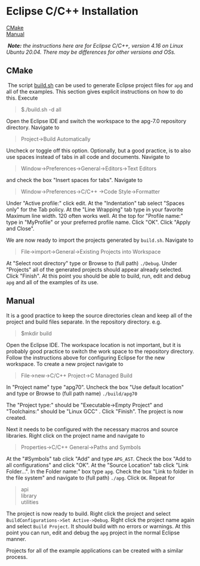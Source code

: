 ﻿﻿
# Eclipse C/C++ Installation

﻿[CMake](#cmake)<br>
﻿[Manual](#manual)
﻿ 

﻿ _**Note:** the instructions here are for Eclipse C/C++, version 4.16 on Linux Ubuntu 20.04. There may be differences for other versions and OSs._
## <a id="cmake"></a>CMake
﻿
﻿The script [build.sh](https://github.com/ldthomas/apg-7.0/blob/main/build.sh) can be used to generate Eclipse project files for `apg` and all of the examples. This section gives explicit instructions on how to do this. Execute
﻿

> $./build.sh -d all

Open the Eclipse IDE and switch the workspace to the apg-7.0 repository directory. Navigate to

> Project->Build Automatically

Uncheck or toggle off this option. Optionally, but a good practice, is to also use spaces instead of tabs in all code and documents. Navigate to 

> Window->Preferences->General->Editors->Text Editors

and check the box "Insert spaces for tabs". Navigate to

> Window->Preferences->C/C++ ->Code Style->Formatter

Under "Active profile:" click edit. At the "Indentation" tab select "Spaces only" for the Tab policy. At the "Line Wrapping" tab type in your favorite Maximum line width. 120 often works well. At the top for "Profile name:"  type in "MyProfile" or your preferred profile name. Click "OK". Click "Apply and Close".

We are now ready to import the projects generated by `build.sh`. Navigate to

> File->import->General->Existing Projects into Workspace

At "Select root directory" type or Browse to (full path) `./Debug`. Under "Projects" all of the generated projects should appear already selected. Click "Finish". At this point you should be able to build, run, edit and debug `apg` and all of the examples of its use.


## <a id="manual"></a>Manual

It is a good practice to keep the source directories clean and keep all of the project and build files separate. In the repository directory. e.g.

> $mkdir build

Open the Eclipse IDE. The workspace location is not important, but it is probably good practice to  switch the work space to the repository directory. Follow the instructions above for configuring Eclipse for the new workspace. To create a new project navigate to
>File->new->C/C++ Project->C Managed Build

In "Project name" type "apg70". Uncheck the box "Use default location" and type or Browse to (full path name) `./build/apg70`

The "Project type:" should be "Executable->Empty Project" and "Toolchains:" should be "Linux GCC" . Click "Finish". The project is now created.

Next it needs to be configured with the necessary macros and source libraries. Right click on the project name and navigate to
>Properties->C/C++ General->Paths and Symbols

At the "#Symbols" tab click "Add" and type `APG_AST`. Check the box "Add to all configurations" and click "OK". At the "Source Location" tab click "Link Folder...".  In the Folder name:" box type `apg`. Check the box "Link to folder in the file system" and navigate to (full path)  `./apg`. Click `OK`. Repeat for
>api<br>
>library<br>
>utilities

The project is now ready to build. Right click the project and select `BuildConfigurations->Set Active->Debug`. Right click the project name again and select `Build Project`. It should build with no errors or warnings. At this point you can run, edit and debug the `apg` project in the normal Eclipse manner.

Projects for all of the example applications can be created with a similar process.

